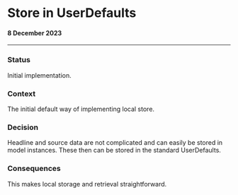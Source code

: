 #  Store in UserDefaults
#### 8 December 2023
---

### Status
Initial implementation.

### Context
The initial default way of implementing local store.

### Decision
Headline and source data are not complicated and can easily be stored in model instances. These then can be stored in the standard UserDefaults.

### Consequences
This makes local storage and retrieval straightforward.

    


